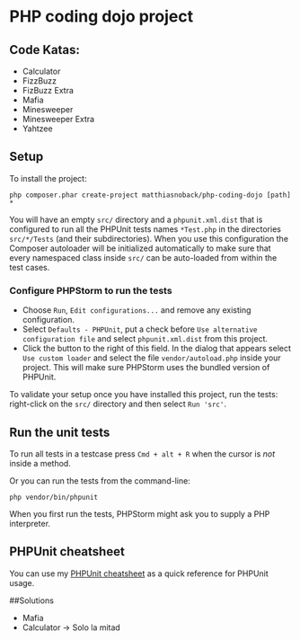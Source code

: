 # PHP coding dojo project

## Code Katas:
- Calculator
- FizzBuzz
- FizBuzz Extra
- Mafia
- Minesweeper
- Minesweeper Extra
- Yahtzee

## Setup

To install the project:

    php composer.phar create-project matthiasnoback/php-coding-dojo [path] *

You will have an empty ``src/`` directory and a ``phpunit.xml.dist`` that is configured to run all the PHPUnit tests
names ``*Test.php`` in the directories ``src/*/Tests`` (and their subdirectories). When you use this configuration the
Composer autoloader will be initialized automatically to make sure that every namespaced class inside ``src/`` can be
auto-loaded from within the test cases.

### Configure PHPStorm to run the tests

- Choose ``Run``, ``Edit configurations...`` and remove any existing configuration.
- Select ``Defaults - PHPUnit``, put a check before ``Use alternative configuration file`` and select
  ``phpunit.xml.dist`` from this project.
- Click the button to the right of this field. In the dialog that appears select ``Use custom loader`` and select the
  file ``vendor/autoload.php`` inside your project. This will make sure PHPStorm uses the bundled version of PHPUnit.

To validate your setup once you have installed this project, run the tests: right-click on the ``src/`` directory and
then select ``Run 'src'``.

## Run the unit tests

To run all tests in a testcase press ``Cmd + alt + R`` when the cursor is *not* inside a method.

Or you can run the tests from the command-line:

    php vendor/bin/phpunit

When you first run the tests, PHPStorm might ask you to supply a PHP interpreter.

## PHPUnit cheatsheet

You can use my [PHPUnit cheatsheet](https://github.com/matthiasnoback/workshop-unit-testing/blob/master/cheatsheet.md)
as a quick reference for PHPUnit usage.


##Solutions

- Mafia
- Calculator -> Solo la mitad